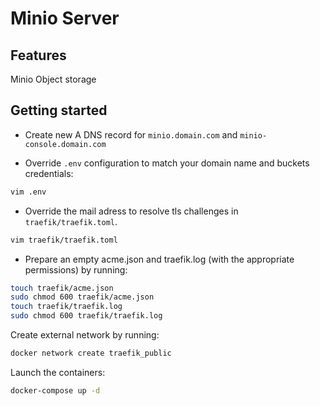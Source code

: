 # Minio Server

## Features

Minio Object storage

## Getting started

- Create new A DNS record for `minio.domain.com` and `minio-console.domain.com`

- Override `.env` configuration to match your domain name and buckets credentials:

```bash
vim .env
```

- Override the mail adress to resolve tls challenges in `traefik/traefik.toml`.

```bash
vim traefik/traefik.toml
```

- Prepare an empty acme.json and traefik.log (with the appropriate permissions) by running:

```bash
touch traefik/acme.json
sudo chmod 600 traefik/acme.json
touch traefik/traefik.log
sudo chmod 600 traefik/traefik.log
```

Create external network by running:

```bash
docker network create traefik_public
```

Launch the containers:

```bash
docker-compose up -d
```
